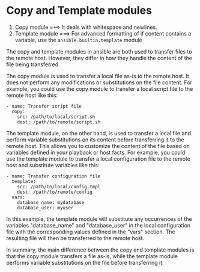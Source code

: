 # Copy and Template modules
1. Copy module ===> It deals with whitespace and newlines.
2. Template module ===> For advanced formatting of if content contains a variable, use the `ansible.builtin.template` module

The copy and template modules in ansible are both used to transfer files to the remote host. However, they differ in how they handle the content of the file being transferred.

The copy module is used to transfer a local file as-is to the remote host. It does not perform any modifications or substitutions on the file content. For example, you could use the copy module to transfer a local script file to the remote host like this:
```
- name: Transfer script file
  copy:
    src: /path/to/local/script.sh
    dest: /path/to/remote/script.sh
```
The template module, on the other hand, is used to transfer a local file and perform variable substitutions on its content before transferring it to the remote host. This allows you to customize the content of the file based on variables defined in your playbook or host facts. For example, you could use the template module to transfer a local configuration file to the remote host and substitute variables like this:
```
- name: Transfer configuration file
  template:
    src: /path/to/local/config.tmpl
    dest: /path/to/remote/config
  vars:
    database_name: mydatabase
    database_user: myuser
```
In this example, the template module will substitute any occurrences of the variables "database_name" and "database_user" in the local configuration file with the corresponding values defined in the "vars" section. The resulting file will then be transferred to the remote host.

In summary, the main difference between the copy and template modules is that the copy module transfers a file as-is, while the template module performs variable substitutions on the file before transferring it.